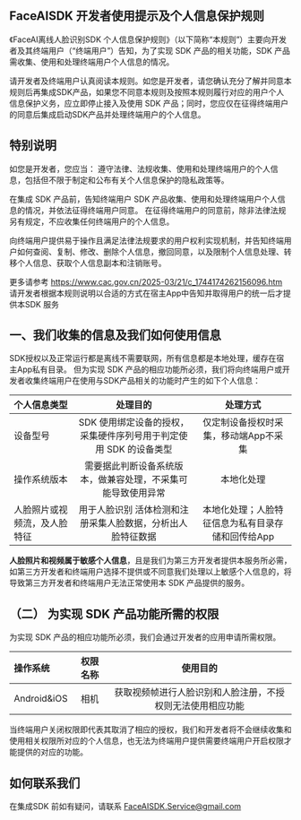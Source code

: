 ## FaceAISDK 开发者使用提示及个人信息保护规则

《FaceAI离线人脸识别SDK 个人信息保护规则》（以下简称“本规则”）主要向开发者及其终端用户（“终端用户”）告知，为了实现 SDK 产品的相关功能，SDK 产品需收集、使用和处理终端用户个人信息的情况。

请开发者及终端用户认真阅读本规则。如您是开发者，请您确认充分了解并同意本规则后再集成SDK产品，如果您不同意本规则及按照本规则履行对应的用户个人信息保护义务，应立即停止接入及使用 SDK 产品；同时，您应仅在征得终端用户的同意后集成启动SDK产品并处理终端用户的个人信息。
## 特别说明
如您是开发者，您应当： 遵守法律、法规收集、使用和处理终端用户的个人信息，包括但不限于制定和公布有关个人信息保护的隐私政策等。

在集成 SDK 产品前，告知终端用户 SDK 产品收集、使用和处理终端用户个人信息的情况，并依法征得终端用户同意。
在征得终端用户的同意前，除非法律法规另有规定，不应收集任何终端用户的个人信息。

向终端用户提供易于操作且满足法律法规要求的用户权利实现机制，并告知终端用户如何查阅、复制、修改、删除个人信息，撤回同意，以及限制个人信息处理、转移个人信息、获取个人信息副本和注销账号。

更多请参考 https://www.cac.gov.cn/2025-03/21/c_1744174262156096.htm
请开发者根据本规则说明以合适的方式在宿主App中告知并取得用户的统一后才提供本SDK 服务

## 一、我们收集的信息及我们如何使用信息
 SDK授权以及正常运行都是离线不需要联网，所有信息都是本地处理，缓存在宿主App私有目录。
 但为实现 SDK 产品的相应功能所必须，我们将向终端用户或开发者收集终端用户在使用与SDK产品相关的功能时产生的如下个人信息：

| 个人信息类型         |                 处理目的                  |            处理方式            |
|:---------------|:-------------------------------------:|:--------------------------:|
| 设备型号         | SDK 使用绑定设备的授权，采集硬件序列号用于判定使用 SDK 的设备类型 |    仅定制设备授权时采集，移动端App不采集    | 
| 操作系统版本      | 需要据此判断设备系统版本，做兼容处理，不采集可能导致使用异常     |           本地化处理            | 
| 人脸照片或视频流，及人脸特征 | 用于人脸识别 活体检测和注册采集人脸数据，分析出人脸特征数据 | 本地化处理；人脸特征信息为私有目录存储和回传给App | 

**人脸照片和视频属于敏感个人信息**，且是我们为第三方开发者提供本服务所必需，如第三方开发者和终端用户选择不提供或不同意我们处理以上敏感个人信息的，将导致第三方开发者和终端用户无法正常使用本 SDK 产品提供的服务。

## （二） 为实现 SDK 产品功能所需的权限
为实现 SDK 产品的相应功能所必须，我们会通过开发者的应用申请所需权限。

| 操作系统        | 权限名称 |             使用目的              |
|:------------|:----:|:-----------------------------:|
| Android&iOS | 相机   | 获取视频帧进行人脸识别和人脸注册，不授权则无法使用相应功能 | 

当终端用户关闭权限即代表其取消了相应的授权，我们和开发者将不会继续收集和使用相关权限所对应的个人信息，也无法为终端用户提供需要终端用户开启权限才能提供的对应的功能。

## 如何联系我们

在集成SDK 前如有疑问，请联系 FaceAISDK.Service@gmail.com
